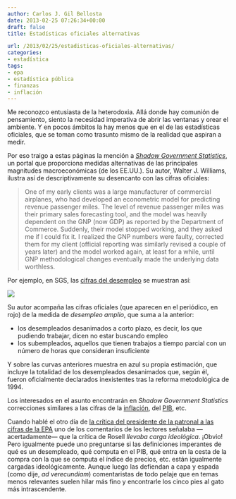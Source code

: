 ```yaml
---
author: Carlos J. Gil Bellosta
date: 2013-02-25 07:26:34+00:00
draft: false
title: Estadísticas oficiales alternativas

url: /2013/02/25/estadisticas-oficiales-alternativas/
categories:
- estadística
tags:
- epa
- estadística pública
- finanzas
- inflación
---
```


Me reconozco entusiasta de la heterodoxia. Allá donde hay comunión de pensamiento, siento la necesidad imperativa de abrir las ventanas y orear el ambiente. Y en pocos ámbitos la hay menos que en el de las estadísticas oficiales, que se toman como trasunto mismo de la realidad que aspiran a medir.

Por eso traigo a estas páginas la mención a [_Shadow Government Statistics_](http://www.shadowstats.com/), un portal que proporciona medidas alternativas de las principales magnitudes macroeconómicas (de los EE.UU.). Su autor, Walter J. Williams, ilustra así de descriptivamente su desencanto con las cifras oficiales:

>One of my early clients was a large manufacturer of commercial airplanes, who had developed an econometric model for predicting revenue passenger miles. The level of revenue passenger miles was their primary sales forecasting tool, and the model was heavily dependent on the GNP (now GDP) as reported by the Department of Commerce. Suddenly, their model stopped working, and they asked me if I could fix it. I realized the GNP numbers were faulty, corrected them for my client (official reporting was similarly revised a couple of years later) and the model worked again, at least for a while, until GNP methodological changes eventually made the underlying data worthless.

Por ejemplo, en SGS, las [cifras del desempleo](http://www.shadowstats.com/alternate_data/unemployment-charts) se muestran así:

[![](/wp-uploads/2013/02/sgs-emp.gif)
](/wp-uploads/2013/02/sgs-emp.gif)

Su autor acompaña las cifras oficiales (que aparecen en el periódico, en rojo) de la medida de _desempleo amplio_, que suma a la anterior:

* los desempleados desanimados a corto plazo, es decir, los que pudiendo trabajar, dicen no estar buscando empleo
* los subempleados, aquellos que tienen trabajos a tiempo parcial con un número de horas que consideran insuficiente

Y sobre las curvas anteriores muestra en azul su propia estimación, que incluye la totalidad de los desempleados desanimados que, según él, fueron oficialmente declarados inexistentes tras la reforma metodológica de 1994.

Los interesados en el asunto encontrarán en _Shadow Government Statistics_ correcciones similares a las cifras de la [inflación](http://www.shadowstats.com/alternate_data/inflation-charts), del [PIB](http://www.shadowstats.com/alternate_data/gross-domestic-product-charts), etc.

Cuando hablé el otro día de [la crítica del presidente de la patronal a las cifras de la EPA](http://www.datanalytics.com/2013/02/11/voy-a-partir-una-lanza-a-favor-de-rosell-a-cuenta-de-la-epa/) uno de los comentarios de los lectores señalaba —acertadamente— que la crítica de Rosell _llevaba carga ideológica_. ¡Obvio! Pero igualmente puede uno preguntarse si las definiciones imperantes de qué es un desempleado, qué computa en el PIB, qué entra en la cesta de la compra con la que se computa el índice de precios, etc. están igualmente cargadas ideológicamente. Aunque luego las defiendan a capa y espada (como dije, _ad verecundiam_) comentaristas de todo pelaje que en temas menos relevantes suelen hilar más fino y encontrarle los cinco pies al gato más intrascendente.
